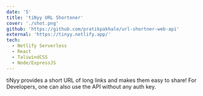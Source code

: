 ```yaml
---
date: '5'
title: 'tiNyy URL Shortener'
cover: './shot.png'
github: 'https://github.com/pratikpakhale/url-shortner-web-api'
external: 'https://tinyy.netlify.app/'
tech:
  - Netlify Serverless
  - React
  - TaliwindCSS
  - Node/ExpressJS
---
```


tiNyy provides a short URL of long links and makes them easy to share!
For Developers, one can also use the API without any auth key.

